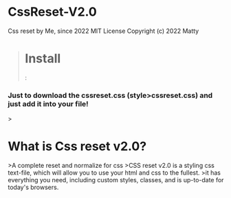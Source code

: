 # CssReset-V2.0
Css reset by Me, since 2022
MIT License
Copyright (c) 2022 Matty

><h1>Install</h1>:
<h3>Just to download the cssreset.css (style>cssreset.css) and <strong>just add it into your file!</strong></h3>
><h1>What is Css reset v2.0?</h1>
>A complete reset and normalize for css
>CSS reset v2.0 is a styling css text-file, which will allow you to use your html and css to the fullest.
>it has everything you need, including custom styles, classes, and is up-to-date for today's browsers.



